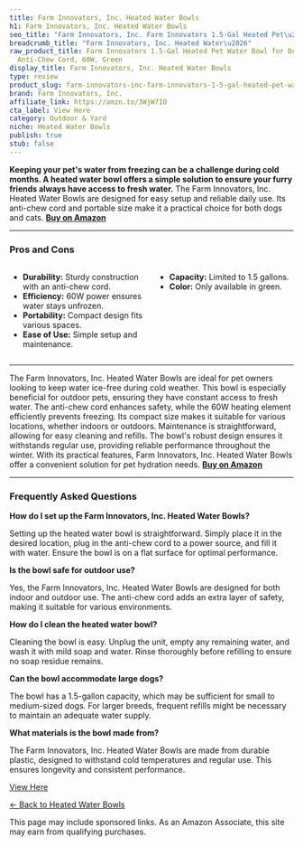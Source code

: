 ```yaml
---
title: Farm Innovators, Inc. Heated Water Bowls
h1: Farm Innovators, Inc. Heated Water Bowls
seo_title: "Farm Innovators, Inc. Farm Innovators 1.5-Gal Heated Pet\u2026"
breadcrumb_title: "Farm Innovators, Inc. Heated Water\u2026"
raw_product_title: Farm Innovators 1.5-Gal Heated Pet Water Bowl for Dogs & Cats,
  Anti-Chew Cord, 60W, Green
display_title: Farm Innovators, Inc. Heated Water Bowls
type: review
product_slug: farm-innovators-inc-farm-innovators-1-5-gal-heated-pet-water-bowl-for-d-25d0f03f
brand: Farm Innovators, Inc.
affiliate_link: https://amzn.to/3WjW7IO
cta_label: View Here
category: Outdoor & Yard
niche: Heated Water Bowls
publish: true
stub: false
---
```


<div id="intro" class="full-width">
  <p><strong>Keeping your pet's water from freezing can be a challenge during cold months. A heated water bowl offers a simple solution to ensure your furry friends always have access to fresh water.</strong> The Farm Innovators, Inc. Heated Water Bowls are designed for easy setup and reliable daily use. Its anti-chew cord and portable size make it a practical choice for both dogs and cats. <a href="https://amzn.to/3WjW7IO" rel="nofollow sponsored noopener" target="_blank"><strong>Buy on Amazon</strong></a></p>
</div>

<hr />
<h3 id="pros-cons">Pros and Cons</h3>
<div class="pc-grid" style="display:grid;grid-template-columns:1fr 1fr;gap:16px;">
  <ul>
    <li><strong>Durability:</strong> Sturdy construction with an anti-chew cord.</li>
    <li><strong>Efficiency:</strong> 60W power ensures water stays unfrozen.</li>
    <li><strong>Portability:</strong> Compact design fits various spaces.</li>
    <li><strong>Ease of Use:</strong> Simple setup and maintenance.</li>
  </ul>
  <ul>
    <li><strong>Capacity:</strong> Limited to 1.5 gallons.</li>
    <li><strong>Color:</strong> Only available in green.</li>
  </ul>
</div>
<hr />

<div class="full-width">
  <p>The Farm Innovators, Inc. Heated Water Bowls are ideal for pet owners looking to keep water ice-free during cold weather. This bowl is especially beneficial for outdoor pets, ensuring they have constant access to fresh water. The anti-chew cord enhances safety, while the 60W heating element efficiently prevents freezing. Its compact size makes it suitable for various locations, whether indoors or outdoors. Maintenance is straightforward, allowing for easy cleaning and refills. The bowl's robust design ensures it withstands regular use, providing reliable performance throughout the winter. With its practical features, Farm Innovators, Inc. Heated Water Bowls offer a convenient solution for pet hydration needs. <a href="https://amzn.to/3WjW7IO" rel="nofollow sponsored noopener" target="_blank"><strong>Buy on Amazon</strong></a></p>
</div>

<hr />
<h3 id="faqs">Frequently Asked Questions</h3>

<p><strong>How do I set up the Farm Innovators, Inc. Heated Water Bowls?</strong></p>
<p>Setting up the heated water bowl is straightforward. Simply place it in the desired location, plug in the anti-chew cord to a power source, and fill it with water. Ensure the bowl is on a flat surface for optimal performance.</p>

<p><strong>Is the bowl safe for outdoor use?</strong></p>
<p>Yes, the Farm Innovators, Inc. Heated Water Bowls are designed for both indoor and outdoor use. The anti-chew cord adds an extra layer of safety, making it suitable for various environments.</p>

<p><strong>How do I clean the heated water bowl?</strong></p>
<p>Cleaning the bowl is easy. Unplug the unit, empty any remaining water, and wash it with mild soap and water. Rinse thoroughly before refilling to ensure no soap residue remains.</p>

<p><strong>Can the bowl accommodate large dogs?</strong></p>
<p>The bowl has a 1.5-gallon capacity, which may be sufficient for small to medium-sized dogs. For larger breeds, frequent refills might be necessary to maintain an adequate water supply.</p>

<p><strong>What materials is the bowl made from?</strong></p>
<p>The Farm Innovators, Inc. Heated Water Bowls are made from durable plastic, designed to withstand cold temperatures and regular use. This ensures longevity and consistent performance.</p>
<p><a class="btn" href="https://amzn.to/3WjW7IO" target="_blank" rel="nofollow sponsored noopener">View Here</a></p>
<p><a href="/roundups/outdoor-yard/heated-water-bowls/">← Back to Heated Water Bowls</a></p>
<aside class="disclosure">This page may include sponsored links. As an Amazon Associate, this site may earn from qualifying purchases.</aside>
